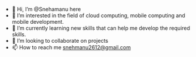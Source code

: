 - 👋 Hi, I’m @Snehamanu here
- 👀 I’m interested in the field of cloud computing, mobile computing and mobile development.
- 🌱 I’m currently learning new skills that can help me develop the required skills. 
- 💞️ I’m looking to collaborate on projects
- 📫 How to reach me snehmanu2612@gmail.com

<!---
Snehamanu/Snehamanu is a ✨ special ✨ repository because its `README.md` (this file) appears on your GitHub profile.
You can click the Preview link to take a look at your changes.
--->
